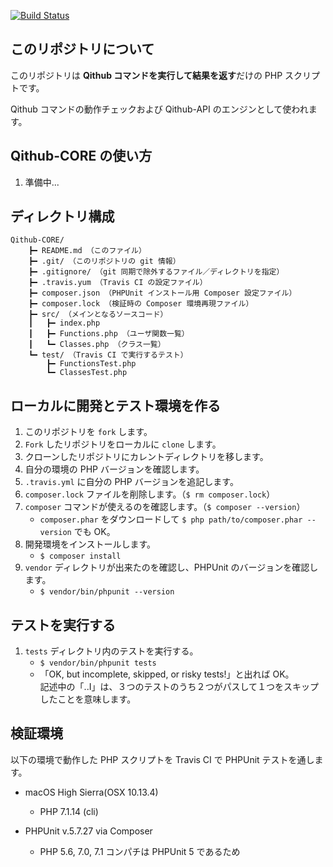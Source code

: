 [![Build Status](https://travis-ci.org/Qithub-BOT/Qithub-CORE.svg?branch=master)](https://travis-ci.org/Qithub-BOT/Qithub-CORE)

## このリポジトリについて

このリポジトリは **Qithub コマンドを実行して結果を返す**だけの PHP スクリプトです。

Qithub コマンドの動作チェックおよび Qithub-API のエンジンとして使われます。

## Qithub-CORE の使い方

1. 準備中...

## ディレクトリ構成

```
Qithub-CORE/
	┣━ README.md （このファイル）
	┣━ .git/ （このリポジトリの git 情報）
	┣━ .gitignore/ （git 同期で除外するファイル／ディレクトリを指定）
	┣━ .travis.yum （Travis CI の設定ファイル）
	┣━ composer.json （PHPUnit インストール用 Composer 設定ファイル）
	┣━ composer.lock （検証時の Composer 環境再現ファイル）
	┣━ src/ （メインとなるソースコード）
	┃	┣━ index.php
	┃	┣━ Functions.php （ユーザ関数一覧）
	┃	┗━ Classes.php （クラス一覧）
	┗━ test/ （Travis CI で実行するテスト）
		┣━ FunctionsTest.php
		┗━ ClassesTest.php
```

## ローカルに開発とテスト環境を作る

1. このリポジトリを `fork` します。
1. `Fork` したリポジトリをローカルに `clone` します。
1. クローンしたリポジトリにカレントディレクトリを移します。
1. 自分の環境の PHP バージョンを確認します。
1. `.travis.yml` に自分の PHP バージョンを追記します。
1. `composer.lock` ファイルを削除します。（`$ rm composer.lock`）
1. `composer` コマンドが使えるのを確認します。（`$ composer --version`）
    - `composer.phar` をダウンロードして `$ php path/to/composer.phar --version` でも OK。
1. 開発環境をインストールします。
    - `$ composer install`
1. `vendor` ディレクトリが出来たのを確認し、PHPUnit のバージョンを確認します。
    - `$ vendor/bin/phpunit --version`

## テストを実行する

1. `tests` ディレクトリ内のテストを実行する。
    - `$ vendor/bin/phpunit tests`
    - 「OK, but incomplete, skipped, or risky tests!」と出れば OK。<br>記述中の「..I」は、３つのテストのうち２つがパスして１つをスキップしたことを意味します。

## 検証環境

以下の環境で動作した PHP スクリプトを Travis CI で PHPUnit テストを通します。

- macOS High Sierra(OSX 10.13.4)
    - PHP 7.1.14 (cli)

- PHPUnit v.5.7.27 via Composer
    - PHP 5.6, 7.0, 7.1 コンパチは PHPUnit 5 であるため
